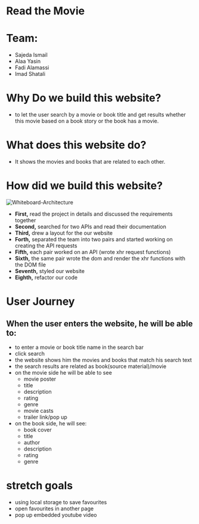 # Read the Movie

# Team:
 - Sajeda Ismail
 - Alaa Yasin
 - Fadi Alamassi
 - Imad Shatali


# Why Do we build this website?
- to let the user search by a movie or book title and get results whether this movie based on a book story or the book has a movie.


# What does this website do?
- It shows the movies and books that are related to each other.

# How did we build this website?
![Whiteboard-Architecture](https://i.imgur.com/G57Bp2q.jpg)
- **First,** read the project in details and discussed the requirements
 together
- **Second,** searched for two APIs and read their documentation
- **Third,** drew a layout for the our website
- **Forth,** separated the team into two pairs and started working on creating the API requests
- **Fifth,** each pair worked on an API (wrote xhr request functions)
- **Sixth,** the same pair wrote the dom and render the xhr functions with the DOM file
- **Seventh,** styled our website
- **Eighth,** refactor our code



# User Journey
## When the user enters the website, he will be able to:
- to enter a movie or book title name in the search bar
- click search 
- the website shows him the movies and books that match his search text
- the search results are related as book(source material)/movie
- on the movie side he will be able to see
    * movie poster
    * title
    * description
    * rating
    * genre
    * movie casts
    * trailer link/pop up
- on the book side, he will see:
    * book cover
    * title
    * author
    * description
    * rating
    * genre

# stretch goals
- using local storage to save favourites
- open favourites in another page
- pop up embedded youtube video